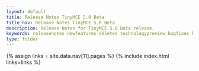 ```yaml
---
layout: default
title: Release Notes TinyMCE 5.0 Beta
title_nav: Release Notes TinyMCE 5.0 Beta
description: Release Notes for TinyMCE 5.0 Beta release.
keywords: releasenotes newfeatures deleted technologypreview bugfixes knownissues
type: folder
---
```


{% assign links = site.data.nav[11].pages %}
{% include index.html links=links %}
